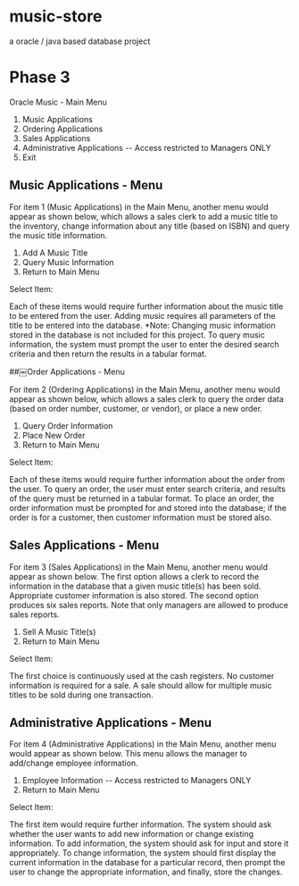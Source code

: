 music-store
===========

a oracle / java based database project

# Phase 3

Oracle Music - Main Menu

1. Music Applications
2. Ordering Applications
3. Sales Applications
4. Administrative Applications -- Access restricted to Managers ONLY
5. Exit

## Music Applications - Menu

For item 1 (Music Applications) in the Main Menu, another menu would appear as shown below,
which allows a sales clerk to add a music title to the inventory, change information about any title
(based on ISBN) and query the music title information.

1. Add A Music Title
2. Query Music Information
3. Return to Main Menu

Select Item:

Each of these items would require further information about the music title to be entered from the
user. Adding music requires all parameters of the title to be entered into the database. *Note:
Changing music information stored in the database is not included for this project. To query
music information, the system must prompt the user to enter the desired search criteria and then
return the results in a tabular format.

##￼Order Applications - Menu

For item 2 (Ordering Applications) in the Main Menu, another menu would appear as shown
below, which allows a sales clerk to query the order data (based on order number, customer, or
vendor), or place a new order.

1. Query Order Information
2. Place New Order
3. Return to Main Menu

Select Item:

Each of these items would require further information about the order from the user. To query
an order, the user must enter search criteria, and results of the query must be returned in a tabular
format. To place an order, the order information must be prompted for and stored into the
database; if the order is for a customer, then customer information must be stored also.

## Sales Applications - Menu

For item 3 (Sales Applications) in the Main Menu, another menu would appear as shown below.
The first option allows a clerk to record the information in the database that a given music title(s)
has been sold. Appropriate customer information is also stored. The second option produces six
sales reports. Note that only managers are allowed to produce sales reports.

1. Sell A Music Title(s)
2. Return to Main Menu

Select Item:

The first choice is continuously used at the cash registers. No customer information is required
for a sale. A sale should allow for multiple music titles to be sold during one transaction.

## Administrative Applications - Menu

For item 4 (Administrative Applications) in the Main Menu, another menu would appear as
shown below. This menu allows the manager to add/change employee information.

1. Employee Information -- Access restricted to Managers ONLY
2. Return to Main Menu

Select Item:

The first item would require further information. The system should ask whether the user wants to
add new information or change existing information. To add information, the system should ask
for input and store it appropriately. To change information, the system should first display the
current information in the database for a particular record, then prompt the user to change the
appropriate information, and finally, store the changes.